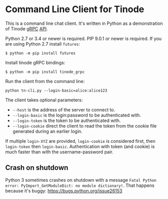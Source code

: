 # Command Line Client for Tinode

This is a command line chat client. It's written in Python as a demonstration of Tinode [gRPC](https://grpc.io) [API](../pbx/).

Python 2.7 or 3.4 or newer is required. PIP 9.0.1 or newer is required. If you are using Python 2.7 install `futures`:
```
$ python -m pip install futures
```

Install tinode gRPC bindings:
```
$ python -m pip install tinode_grpc
```

Run the client from the command line:
```
python tn-cli.py --login-basic=alice:alice123
```

The client takes optional parameters:

 * `--host` is the address of the server to connect to.
 * `--login-basic` is the login:password to be authenticated with.
 * `--login-token` is the token to be authenticated with.
 * `--login-cookie` direct the client to read the token from the cookie file generated during an earlier login.

If multiple `login-XYZ` are provided, `login-cookie` is considered first, then `login-token` then `login-basic`. Authentication with token (and cookie) is much faster than with the username-password pair.

## Crash on shutdown

Python 3 sometimes crashes on shutdown with a message `Fatal Python error: PyImport_GetModuleDict: no module dictionary!`. That happens because it's buggy: https://bugs.python.org/issue26153
